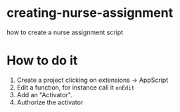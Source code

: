 # creating-nurse-assignment
how to create a nurse assignment script 

# How to do it

1. Create a project clicking on extensions → AppScript
2. Edit a function, for instance call it `onEdit`
3. Add an "Activator".
4. Authorize the activator
